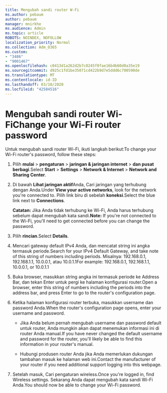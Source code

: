```yaml
---
title: Mengubah sandi router W-Fi
ms.author: pebaum
author: pebaum
manager: mnirkhe
ms.audience: Admin
ms.topic: article
ROBOTS: NOINDEX, NOFOLLOW
localization_priority: Normal
ms.collection: Adm_O365
ms.custom:
- "3486"
- "9001467"
ms.openlocfilehash: c0413d1a262d2b7c0245f0fae16b4b60d0a35e19
ms.sourcegitcommit: d925c1fd1be35071cd422b9d7e5ddd6c700590de
ms.translationtype: MT
ms.contentlocale: id-ID
ms.lasthandoff: 03/10/2020
ms.locfileid: "42584516"
---
```

# <a name="change-your-wi-fi-router-password"></a><span data-ttu-id="e92ce-102">Mengubah sandi router Wi-Fi</span><span class="sxs-lookup"><span data-stu-id="e92ce-102">Change your Wi-Fi router password</span></span>

<span data-ttu-id="e92ce-103">Untuk mengubah sandi router Wi-Fi, ikuti langkah berikut:</span><span class="sxs-lookup"><span data-stu-id="e92ce-103">To change your Wi-Fi router's password, follow these steps:</span></span>

1. <span data-ttu-id="e92ce-104">Pilih **mulai** > **pengaturan** > **jaringan & jaringan internet** > **dan pusat berbagi**.</span><span class="sxs-lookup"><span data-stu-id="e92ce-104">Select **Start** > **Settings** > **Network & Internet** > **Network and Sharing Center**.</span></span>

2. <span data-ttu-id="e92ce-105">Di bawah **Lihat jaringan aktif**Anda, Cari jaringan yang terhubung dengan Anda.</span><span class="sxs-lookup"><span data-stu-id="e92ce-105">Under **View your active networks**, look for the network you're connected to.</span></span> <span data-ttu-id="e92ce-106">Pilih link biru di sebelah **koneksi**.</span><span class="sxs-lookup"><span data-stu-id="e92ce-106">Select the blue link next to **Connections**.</span></span><br>

   <span data-ttu-id="e92ce-107">**Catatan:** Jika Anda tidak terhubung ke Wi-Fi, Anda harus terhubung sebelum dapat mengubah kata sandi.</span><span class="sxs-lookup"><span data-stu-id="e92ce-107">**Note:** If you're not connected to the Wi-Fi, you'll need to get connected before you can change the password.</span></span>

3. <span data-ttu-id="e92ce-108">Pilih **rincian**.</span><span class="sxs-lookup"><span data-stu-id="e92ce-108">Select **Details**.</span></span>

4. <span data-ttu-id="e92ce-109">Mencari gateway default IPv4 Anda, dan mencatat string ini angka termasuk periode.</span><span class="sxs-lookup"><span data-stu-id="e92ce-109">Search for your IPv4 Default Gateway, and take note of this string of numbers including periods.</span></span> <span data-ttu-id="e92ce-110">Misalnya: 192.168.0.1, 192.168.1.1, 10.0.0.1, atau 10.0.1.1</span><span class="sxs-lookup"><span data-stu-id="e92ce-110">For example: 192.168.0.1, 192.168.1.1, 10.0.0.1, or 10.0.1.1</span></span>

5. <span data-ttu-id="e92ce-111">Buka browser, masukkan string angka ini termasuk periode ke Address Bar, dan tekan Enter untuk pergi ke halaman konfigurasi router.</span><span class="sxs-lookup"><span data-stu-id="e92ce-111">Open a browser, enter this string of numbers including the periods into the address bar, and press Enter to go to the router's configuration page.</span></span>

6. <span data-ttu-id="e92ce-112">Ketika halaman konfigurasi router terbuka, masukkan username dan password Anda.</span><span class="sxs-lookup"><span data-stu-id="e92ce-112">When the router's configuration page opens, enter your username and password.</span></span><br>
   - <span data-ttu-id="e92ce-113">Jika Anda belum pernah mengubah username dan password default untuk router, Anda mungkin akan dapat menemukan informasi ini di router Anda manual.</span><span class="sxs-lookup"><span data-stu-id="e92ce-113">If you have never changed the default username and password for the router, you'll likely be able to find this information in your router's manual.</span></span>

   - <span data-ttu-id="e92ce-114">Hubungi produsen router Anda jika Anda memerlukan dukungan tambahan masuk ke halaman web ini.</span><span class="sxs-lookup"><span data-stu-id="e92ce-114">Contact the manufacturer of your router if you need additional support logging into this webpage.</span></span>

7. <span data-ttu-id="e92ce-115">Setelah masuk, Cari pengaturan wireless.</span><span class="sxs-lookup"><span data-stu-id="e92ce-115">Once you're logged in, find Wireless settings.</span></span> <span data-ttu-id="e92ce-116">Sekarang Anda dapat mengubah kata sandi Wi-Fi Anda.</span><span class="sxs-lookup"><span data-stu-id="e92ce-116">You should now be able to change your Wi-Fi password.</span></span>
